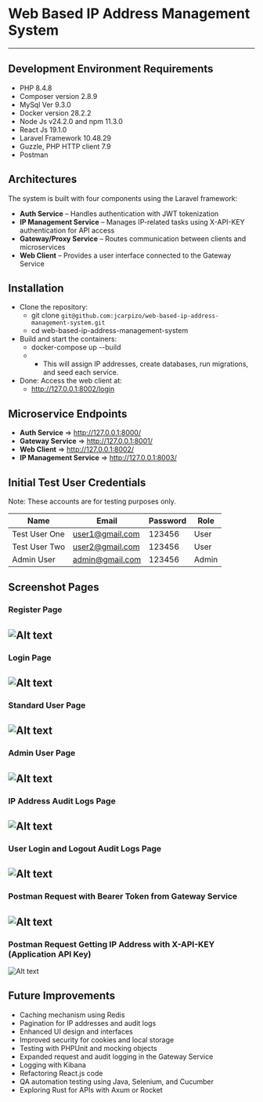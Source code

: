 # Web Based IP Address Management System

---

## Development Environment Requirements

- PHP 8.4.8
- Composer version 2.8.9
- MySql  Ver 9.3.0
- Docker version 28.2.2
- Node Js v24.2.0 and npm 11.3.0 
- React Js 19.1.0
- Laravel Framework 10.48.29
- Guzzle, PHP HTTP client 7.9
- Postman

## Architectures

The system is built with four components using the Laravel framework:

- **Auth Service** – Handles authentication with JWT tokenization
- **IP Management Service** – Manages IP-related tasks using X-API-KEY authentication for API access
- **Gateway/Proxy Service** – Routes communication between clients and microservices
- **Web Client** – Provides a user interface connected to the Gateway Service

## Installation

 - Clone the repository:
   - git clone `git@github.com:jcarpizo/web-based-ip-address-management-system.git`
   - cd web-based-ip-address-management-system
 - Build and start the containers:
   - docker-compose up --build
   - - This will assign IP addresses, create databases, run migrations, and seed each service.
 - Done: Access the web client at:
      - http://127.0.0.1:8002/login

## Microservice Endpoints
 
- **Auth Service**  => http://127.0.0.1:8000/
- **Gateway Service** => http://127.0.0.1:8001/
- **Web Client** => http://127.0.0.1:8002/
- **IP Management Service** => http://127.0.0.1:8003/

## Initial Test User Credentials
Note: These accounts are for testing purposes only.

| Name          | Email           | Password | Role  |
|---------------|-----------------|----------|-------|
| Test User One | user1@gmail.com | 123456   | User  |
| Test User Two | user2@gmail.com | 123456   | User  |
| Admin User    | admin@gmail.com | 123456   | Admin |

## Screenshot Pages

### Register Page
![Alt text](screenshots/register-page.png)
--- 
### Login Page
![Alt text](screenshots/login-page.png)
--- 
### Standard User Page
![Alt text](screenshots/user-dashboard-page.png)
--- 
### Admin User Page
![Alt text](screenshots/admin-dashboard-page.png)
--- 
### IP Address Audit Logs Page
![Alt text](screenshots/ip-audit-logs-page.png)
--- 
### User Login and Logout Audit Logs Page
![Alt text](screenshots/login-logs-page.png)
--- 
### Postman Request with Bearer Token from Gateway Service
![Alt text](screenshots/auth-post-request-bearer-token.png)
--- 
### Postman Request Getting IP Address with X-API-KEY (Application API Key)
![Alt text](screenshots/get-ip-address-app-key.png)

## Future Improvements

- Caching mechanism using Redis 
- Pagination for IP addresses and audit logs 
- Enhanced UI design and interfaces 
- Improved security for cookies and local storage 
- Testing with PHPUnit and mocking objects 
- Expanded request and audit logging in the Gateway Service 
- Logging with Kibana 
- Refactoring React.js code 
- QA automation testing using Java, Selenium, and Cucumber 
- Exploring Rust for APIs with Axum or Rocket
